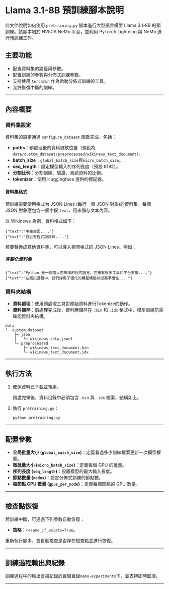 # Llama 3.1-8B 預訓練腳本說明

此文件說明如何使用 `pretraining.py` 腳本進行大型語言模型 Llama 3.1-8B 的預訓練。該腳本培於 NVIDIA NeMo 平臺，並利用 PyTorch Lightning 與 NeMo 進行預訓練工作。

## 主要功能

- 配置資料集的路徑與參數。
- 配置訓練的參數與分佈式訓練參數。
- 支持使用 `torchrun` 作為啟動分佈式訓練的工具。
- 允許恢復中斷的訓練。

---

## 內容概要

### 資料集設定

資料集的設定通過 `configure_dataset` 函數完成，包括：

- **paths**：預處理後的資料儲放位置（預設為 `data/custom_dataset/preprocessed/wikinews_text_document`）。
- **batch_size**：`global_batch_size`與`micro_batch_size`。
- **seq_length**：設定模型輸入的序列長度（預設 8192）。
- **分割比例**：分割訓練、驗證、測試資料的比例。
- **tokenizer**：使用 Huggingface 提供的標記器。

#### 資料集格式

預訓練需要使用格式为 JSON Lines (每行一個 JSON 對象)的資料集。每個 JSON 對象應包含一個字段 `text`，用來儲存文本內容。

以 Wikinews 為例，資料格式如下：

```
{"text":"中華民國...."}
{"text":"日近有程式設計師...."}
```

若要替換成其他資料集，可以導入相同格式的 JSON Lines。例如：
##### 客製化資料集

```
{"text":"Python 是一個強大而簡潔的程式語言，它擁有很多工具和平台支援...."}
{"text":"在測試過程中，我們採用了優化的模型構廻以提高準確性...."}
```

### 資料夾結構

- **資料處理**：使用預處理工具對原始資料進行Tokenize的動作。
- **資料儲存**：前處理完成後，資料應儲存在 `.bin` 和 `.idx` 格式中，模型訓練前需確認資料夾結構。

```
data
└─ custom_dataset
    ├─ json
    │   └─ wikinews-zhtw.jsonl
    └─ preprocessed
        ├─ wikinews_text_document.bin
        └─ wikinews_text_document.idx
```

---

## 執行方法

1. 確保資料已下載並預處。

   預處完畢後，資料目錄中必須包含 `.bin` 與 `.idx` 檔案，結構如上。

2. 執行 `pretraining.py`：

   ```bash
   python pretraining.py
   ```

---

## 配置參數

- **全局批量大小 (`global_batch_size`)**：定義看過多少訓練檔案更新一次模型權重。
- **微批量大小 (`micro_batch_size`)**：定義每個 GPU 的批量。
- **序列長度 (`seq_length`)**：設置模型的最大輸入長度。
- **節點數量 (`nodes`)**：設定分佈式訓練的節點數。
- **每節點 GPU 數量 (`gpus_per_node`)**：定義每個節點的 GPU 數量。

---

## 檢查點恢復

若訓練中斷，可通過下列參數自動恢復：

- **策略**：`resume_if_exists=True`。

重新執行腳本，會自動檢查是否存在檢查點並進行恢復。

---

## 訓練過程輸出與紀錄

訓練過程中的輸出會被記錄於實驗目錄`nemo-experiments`下，並支持即時監控。

---